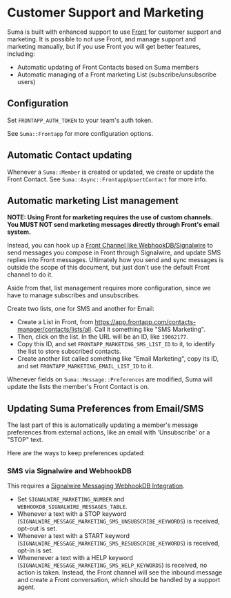 # Customer Support and Marketing

Suma is built with enhanced support to use [Front](https://front.com) for customer support and marketing.
It is possible to not use Front, and manage support and marketing manually,
but if you use Front you will get better features, including:

- Automatic updating of Front Contacts based on Suma members
- Automatic managing of a Front marketing List (subscribe/unsubscribe users)

## Configuration

Set `FRONTAPP_AUTH_TOKEN` to your team's auth token.

See `Suma::Frontapp` for more configuration options.

## Automatic Contact updating

Whenever a `Suma::Member` is created or updated, we create or update the Front Contact.
See `Suma::Async::FrontappUpsertContact` for more info.

## Automatic marketing List management

**NOTE: Using Front for marketing requires the use of custom channels. You MUST NOT send marketing messages
directly through Front's email system.**

Instead, you can hook up a [Front Channel like WebhookDB/Signalwire](https://docs.webhookdb.com/guides/front-channel-signalwire/)
to send messages you compose in Front through Signalwire, and update SMS replies into Front messages.
Ultimately how you send and sync messages is outside the scope of this document,
but just don't use the default Front channel to do it.

Aside from that, list management requires more configuration, since we have to manage subscribes and unsubscribes.

Create two lists, one for SMS and another for Email:

- Create a List in Front, from <https://app.frontapp.com/contacts-manager/contacts/lists/all>.
  Call it something like "SMS Marketing".
- Then, click on the list. In the URL will be an ID, like `19062177`.
- Copy this ID, and set `FRONTAPP_MARKETING_SMS_LIST_ID` to it, to identify the list to store subscribed contacts.
- Create another list called something like "Email Marketing", copy its ID, and set `FRONTAPP_MARKETING_EMAIL_LIST_ID` to it.

Whenever fields on `Suma::Message::Preferences` are modified, Suma will update the lists the member's Front Contact is on.

## Updating Suma Preferences from Email/SMS

The last part of this is automatically updating a member's message preferences from external actions,
like an email with 'Unsubscribe' or a "STOP" text.

Here are the ways to keep preferences updated:

### SMS via Signalwire and WebhookDB

This requires a [Signalwire Messaging WebhookDB Integration](https://docs.webhookdb.com/integrations/signalwire_message_v1/).

- Set `SIGNALWIRE_MARKETING_NUMBER` and `WEBHOOKDB_SIGNALWIRE_MESSAGES_TABLE`.
- Whenever a text with a STOP keyword (`SIGNALWIRE_MESSAGE_MARKETING_SMS_UNSUBSCRIBE_KEYWORDS`) is received, opt-out is set.
- Whenever a text with a START keyword (`SIGNALWIRE_MESSAGE_MARKETING_SMS_RESUBSCRIBE_KEYWORDS`) is received, opt-in is set.
- Whenenever a text with a HELP keyword (`SIGNALWIRE_MESSAGE_MARKETING_SMS_HELP_KEYWORDS`) is received, no action is taken.
  Instead, the Front channel will see the inbound message and create a Front conversation,
  which should be handled by a support agent.

